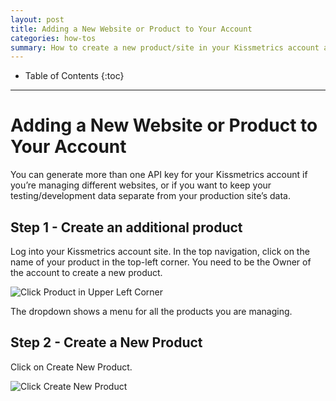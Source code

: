 ```yaml
---
layout: post
title: Adding a New Website or Product to Your Account
categories: how-tos
summary: How to create a new product/site in your Kissmetrics account and generate a new API key.
---
```

* Table of Contents
{:toc}
* * *

# Adding a New Website or Product to Your Account


You can generate more than one API key for your Kissmetrics account if you’re managing different websites, or if you want to keep your testing/development data separate from your production site’s data.

## Step 1 - Create an additional product

Log into your Kissmetrics account site. In the top navigation, click on the name of your product in the top-left corner. You need to be the Owner of the account to create a new product.

![Click Product in Upper Left Corner][ss-1]

The dropdown shows a menu for all the products you are managing.

## Step 2 - Create a New Product

Click on Create New Product.

![Click Create New Product][ss-2]


[ss-1]: https://s3.amazonaws.com/kissmetrics-support-files/assets/how-tos/create-site/Adding%20a%20New%20Website%20or%20Product%201.png
[ss-2]: https://s3.amazonaws.com/kissmetrics-support-files/assets/how-tos/create-site/Adding%20a%20New%20Website%20or%20Product%202.png
